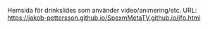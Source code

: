 Hemsida för drinkslides som använder video/animering/etc.
URL: https://jakob-pettersson.github.io/SpexmMetaTV.github.io/jfp.html